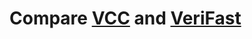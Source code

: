 # Compare [VCC](https://github.com/Microsoft/vcc) and [VeriFast](https://github.com/verifast/verifast)
